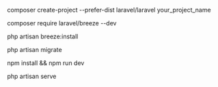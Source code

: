 composer create-project --prefer-dist laravel/laravel your_project_name

composer require laravel/breeze --dev

php artisan breeze:install

php artisan migrate

npm install && npm run dev

php artisan serve

